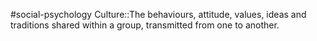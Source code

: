 #social-psychology
Culture::The behaviours, attitude, values, ideas and traditions shared within a group, transmitted from one to another.
<!--SR:!2023-11-08,3,250-->